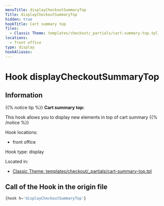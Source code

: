 ```yaml
---
menuTitle: displayCheckoutSummaryTop
Title: displayCheckoutSummaryTop
hidden: true
hookTitle: Cart summary top
files:
  - Classic Theme: templates/checkout/_partials/cart-summary-top.tpl
locations:
  - front office
type: display
hookAliases:
---
```


# Hook displayCheckoutSummaryTop

## Information

{{% notice tip %}}
**Cart summary top:** 

This hook allows you to display new elements in top of cart summary
{{% /notice %}}

Hook locations: 
  - front office

Hook type: display

Located in: 
  - [Classic Theme: templates/checkout/_partials/cart-summary-top.tpl](https://github.com/PrestaShop/classic-theme/blob/develop/templates/checkout/_partials/cart-summary-top.tpl)

## Call of the Hook in the origin file

```php
{hook h='displayCheckoutSummaryTop'}
```